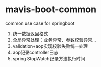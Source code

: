 # mavis-boot-common
common use case for springboot
1. 统一数据返回格式   
2. 全局异常处理：业务异常、参数校验异常...   
3. validation+aop实现校验失败统一处理
4. aop记录controller日志
5. spring StopWatch记录方法执行时间
